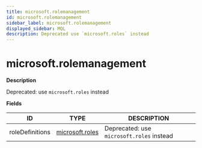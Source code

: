 ```yaml
---
title: microsoft.rolemanagement
id: microsoft.rolemanagement
sidebar_label: microsoft.rolemanagement
displayed_sidebar: MQL
description: Deprecated use `microsoft.roles` instead
---
```


# microsoft.rolemanagement

**Description**

Deprecated: use `microsoft.roles` instead

**Fields**

| ID              | TYPE                                  | DESCRIPTION                               |
| --------------- | ------------------------------------- | ----------------------------------------- |
| roleDefinitions | [microsoft.roles](microsoft.roles.md) | Deprecated: use `microsoft.roles` instead |
